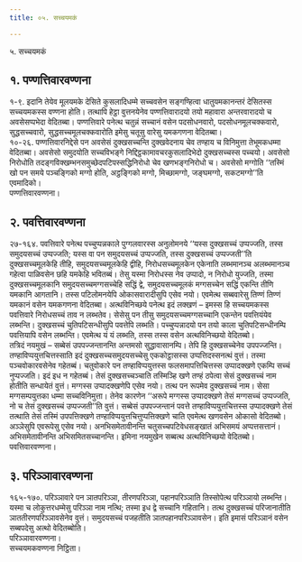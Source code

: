 ```yaml
---
title: ०५. सच्चयमकं

---
```

५. सच्चयमकं  


## १. पण्णत्तिवारवण्णना

१-९. इदानि तेयेव मूलयमके देसिते कुसलादिधम्मे सच्चवसेन सङ्गण्हित्वा धातुयमकानन्तरं देसितस्स सच्चयमकस्स वण्णना होति। तत्थापि हेट्ठा वुत्तनयेनेव पण्णत्तिवारादयो तयो महावारा अन्तरवारादयो च अवसेसप्पभेदा वेदितब्बा। पण्णत्तिवारे पनेत्थ चतुन्नं सच्चानं वसेन पदसोधनवारो, पदसोधनमूलचक्कवारो, सुद्धसच्चवारो, सुद्धसच्चमूलचक्कवारोति इमेसु चतूसु वारेसु यमकगणना वेदितब्बा।  
१०-२६. पण्णत्तिवारनिद्देसे पन अवसेसं दुक्खसच्चन्ति दुक्खवेदनाय चेव तण्हाय च विनिमुत्ता तेभूमकधम्मा वेदितब्बा। अवसेसो समुदयोति सच्चविभङ्गे निद्दिट्ठकामावचरकुसलादिभेदो दुक्खसच्चस्स पच्चयो। अवसेसो निरोधोति तदङ्गविक्खम्भनसमुच्छेदपटिपस्सद्धिनिरोधो चेव खणभङ्गनिरोधो च। अवसेसो मग्गोति ‘‘तस्मिं खो पन समये पञ्चङ्गिको मग्गो होति, अट्ठङ्गिको मग्गो, मिच्छामग्गो, जङ्घमग्गो, सकटमग्गो’’ति एवमादिको।  
पण्णत्तिवारवण्णना।  


## २. पवत्तिवारवण्णना

२७-१६४. पवत्तिवारे पनेत्थ पच्चुप्पन्नकाले पुग्गलवारस्स अनुलोमनये ‘‘यस्स दुक्खसच्चं उप्पज्जति, तस्स समुदयसच्चं उप्पज्जति; यस्स वा पन समुदयसच्चं उप्पज्जति, तस्स दुक्खसच्चं उप्पज्जती’’ति दुक्खसच्चमूलकेहि तीहि, समुदयसच्चमूलकेहि द्वीहि, निरोधसच्चमूलकेन एकेनाति लब्भमानञ्च अलब्भमानञ्च गहेत्वा पाळिवसेन छहि यमकेहि भवितब्बं। तेसु यस्मा निरोधस्स नेव उप्पादो, न निरोधो युज्जति, तस्मा दुक्खसच्चमूलकानि समुदयसच्चमग्गसच्चेहि सद्धिं द्वे, समुदयसच्चमूलकं मग्गसच्चेन सद्धिं एकन्ति तीणि यमकानि आगतानि। तस्स पटिलोमनयेपि ओकासवारादीसुपि एसेव नयो। एवमेत्थ सब्बवारेसु तिण्णं तिण्णं यमकानं वसेन यमकगणना वेदितब्बा। अत्थविनिच्छये पनेत्थ इदं लक्खणं – इमस्स हि सच्चयमकस्स पवत्तिवारे निरोधसच्चं ताव न लब्भतेव। सेसेसु पन तीसु समुदयसच्चमग्गसच्चानि एकन्तेन पवत्तियंयेव लब्भन्ति। दुक्खसच्चं चुतिपटिसन्धीसुपि पवत्तेपि लब्भति। पच्चुप्पन्नादयो पन तयो काला चुतिपटिसन्धीनम्पि पवत्तियापि वसेन लब्भन्ति। एवमेत्थ यं यं लब्भति, तस्स तस्स वसेन अत्थविनिच्छयो वेदितब्बो।  
तत्रिदं नयमुखं – सब्बेसं उपपज्जन्तानन्ति अन्तमसो सुद्धावासानम्पि। तेपि हि दुक्खसच्चेनेव उपपज्जन्ति। तण्हाविप्पयुत्तचित्तस्साति इदं दुक्खसच्चसमुदयसच्चेसु एककोट्ठासस्स उप्पत्तिदस्सनत्थं वुत्तं। तस्मा पञ्चवोकारवसेनेव गहेतब्बं। चतुवोकारे पन तण्हाविप्पयुत्तस्स फलसमापत्तिचित्तस्स उप्पादक्खणे एकम्पि सच्चं नुप्पज्जति। इदं इध न गहेतब्बं। तेसं दुक्खसच्चञ्चाति तस्मिञ्हि खणे तण्हं ठपेत्वा सेसं दुक्खसच्चं नाम होतीति सन्धायेतं वुत्तं। मग्गस्स उप्पादक्खणेपि एसेव नयो। तत्थ पन रूपमेव दुक्खसच्चं नाम। सेसा मग्गसम्पयुत्तका धम्मा सच्चविनिमुत्ता। तेनेव कारणेन ‘‘अरूपे मग्गस्स उप्पादक्खणे तेसं मग्गसच्चं उप्पज्जति, नो च तेसं दुक्खसच्चं उप्पज्जती’’ति वुत्तं। सब्बेसं उपपज्जन्तानं पवत्ते तण्हाविप्पयुत्तचित्तस्स उप्पादक्खणे तेसं तत्थाति तेसं तस्मिं उपपत्तिक्खणे तण्हाविप्पयुत्तचित्तुप्पत्तिक्खणे चाति एवमेत्थ खणवसेन ओकासो वेदितब्बो। अञ्ञेसुपि एवरूपेसु एसेव नयो। अनभिसमेतावीनन्ति चतुसच्चपटिवेधसङ्खातं अभिसमयं अप्पत्तसत्तानं। अभिसमेतावीनन्ति अभिसमितसच्चानन्ति। इमिना नयमुखेन सब्बत्थ अत्थविनिच्छयो वेदितब्बो।  
पवत्तिवारवण्णना।  


## ३. परिञ्ञावारवण्णना

१६५-१७०. परिञ्ञावारे पन ञातपरिञ्ञा, तीरणपरिञ्ञा, पहानपरिञ्ञाति तिस्सोपेत्थ परिञ्ञायो लब्भन्ति। यस्मा च लोकुत्तरधम्मेसु परिञ्ञा नाम नत्थि; तस्मा इध द्वे सच्चानि गहितानि। तत्थ दुक्खसच्चं परिजानातीति ञाततीरणपरिञ्ञावसेनेव वुत्तं। समुदयसच्चं पजहतीति ञातपहानपरिञ्ञावसेन। इति इमासं परिञ्ञानं वसेन सब्बपदेसु अत्थो वेदितब्बोति।  
परिञ्ञावारवण्णना।  
सच्चयमकवण्णना निट्ठिता।  